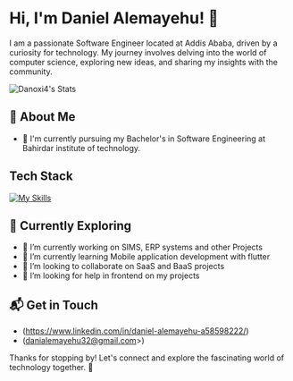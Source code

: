 # Hi, I'm Daniel Alemayehu! 👋

I am a passionate Software Engineer located at Addis Ababa, driven by a curiosity for technology. My journey involves delving into the world of computer science, exploring new ideas, and sharing my insights with the community.

![Danoxi4's Stats](https://github-readme-stats.vercel.app/api?username=Danoxi4&theme=vue-dark&show_icons=true&hide_border=true&count_private=true)

## 🚀 About Me

- 🔭 I'm currently pursuing my Bachelor's in Software Engineering at Bahirdar institute of technology.

## Tech Stack
[![My Skills](https://skillicons.dev/icons?i=c,cpp,js,html,css,nodejs,expressjs,nest,postgresql,mysql,mongodb,php,java,flutter)](https://skillicons.dev)

## 🌱 Currently Exploring

- 🔭 I’m currently working on SIMS, ERP systems and other Projects
- 🌱 I’m currently learning Mobile application development with flutter
- 👯 I’m looking to collaborate on SaaS and BaaS projects
- 🤔 I’m looking for help in frontend on my projects

## 📬 Get in Touch

- (https://www.linkedin.com/in/daniel-alemayehu-a58598222/)
- (danialemayehu32@gmail.com>)



Thanks for stopping by! Let's connect and explore the fascinating world of technology together. 🚀

